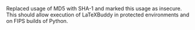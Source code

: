 Replaced usage of MD5 with SHA-1 and marked this usage as insecure. This should
allow execution of LaTeXBuddy in protected environments and on FIPS builds of
Python.
